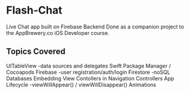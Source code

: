# Flash-Chat
Live Chat app built on Firebase Backend
Done as a companion project to the AppBrewery.co
iOS Developer course.


## Topics Covered
UITableView -data sources and delegates
Swift Package Manager / Cocoapods
Firebase -user registration/auth/login
Firestore -noSQL Databases
Embedding View Contollers in Navigation Controllers
App Lifecycle -viewWillAppear() / viewWillDisappear()
Animations
